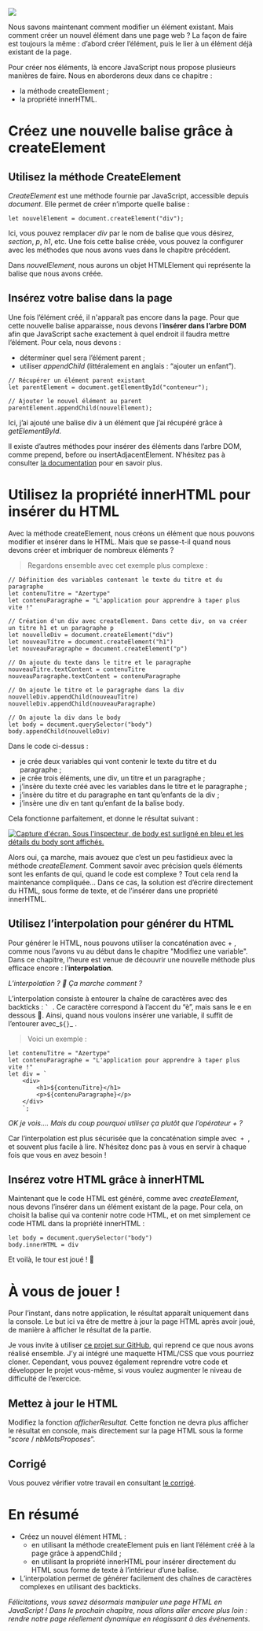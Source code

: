 
![](https://user.oc-static.com/upload/2023/05/09/16836436214162_OC-Course-Banners_Tirez-un-max-de-ce-cours.png)

Nous savons maintenant comment modifier un élément existant. Mais comment créer un nouvel élément dans une page web ? La façon de faire est toujours la même : d’abord créer l’élément, puis le lier à un élément déjà existant de la page.

Pour créer nos éléments, là encore JavaScript nous propose plusieurs manières de faire. Nous en aborderons deux dans ce chapitre :

- la méthode createElement ;
- la propriété innerHTML. 

# Créez une nouvelle balise grâce à createElement

## Utilisez la méthode CreateElement

_CreateElement_ est une méthode fournie par JavaScript, accessible depuis _document_. Elle permet de créer n’importe quelle balise :

```
let nouvelElement = document.createElement("div");
```

Ici, vous pouvez remplacer _div_ par le nom de balise que vous désirez, _section_, _p_, _h1_, etc. Une fois cette balise créée, vous pouvez la configurer avec les méthodes que nous avons vues dans le chapitre précédent. 

Dans _nouvelElement_, nous aurons un objet HTMLElement qui représente la balise que nous avons créée. 

## Insérez votre balise dans la page

Une fois l’élément créé, il n'apparaît pas encore dans la page. Pour que cette nouvelle balise apparaisse, nous devons l’**insérer dans l’arbre DOM** afin que JavaScript sache exactement à quel endroit il faudra mettre l’élément. Pour cela, nous devons : 

- déterminer quel sera l’élément parent ;
- utiliser _appendChild_ (littéralement en anglais : “ajouter un enfant”).

```
// Récupérer un élément parent existant
let parentElement = document.getElementById("conteneur");

// Ajouter le nouvel élément au parent
parentElement.appendChild(nouvelElement);
```

Ici, j’ai ajouté une balise div à un élément que j’ai récupéré grâce à _getElementById_.

Il existe d’autres méthodes pour insérer des éléments dans l’arbre DOM, comme prepend, before ou insertAdjacentElement. N’hésitez pas à consulter [la documentation](https://developer.mozilla.org/fr/docs/Web/API/Element/append#voir_aussi) pour en savoir plus.

# Utilisez la propriété innerHTML pour insérer du HTML

Avec la méthode createElement, nous créons un élément que nous pouvons modifier et insérer dans le HTML. Mais que se passe-t-il quand nous devons créer et imbriquer de nombreux éléments ?

> Regardons ensemble avec cet exemple plus complexe :

```
// Définition des variables contenant le texte du titre et du paragraphe
let contenuTitre = "Azertype"
let contenuParagraphe = "L'application pour apprendre à taper plus vite !"

// Création d'un div avec createElement. Dans cette div, on va créer un titre h1 et un paragraphe p
let nouvelleDiv = document.createElement("div")
let nouveauTitre = document.createElement("h1")
let nouveauParagraphe = document.createElement("p")

// On ajoute du texte dans le titre et le paragraphe
nouveauTitre.textContent = contenuTitre
nouveauParagraphe.textContent = contenuParagraphe

// On ajoute le titre et le paragraphe dans la div
nouvelleDiv.appendChild(nouveauTitre)
nouvelleDiv.appendChild(nouveauParagraphe)

// On ajoute la div dans le body
let body = document.querySelector("body")
body.appendChild(nouvelleDiv)
```

Dans le code ci-dessus :

- je crée deux variables qui vont contenir le texte du titre et du paragraphe ;
- je crée trois éléments, une div, un titre et un paragraphe ;
- j’insère du texte créé avec les variables dans le titre et le paragraphe ;
- j’insère du titre et du paragraphe en tant qu’enfants de la div ;
- j’insère une div en tant qu’enfant de la balise body. 

Cela fonctionne parfaitement, et donne le résultat suivant :

[![Capture d'écran. Sous l'inspecteur, de body est surligné en bleu et les détails du body sont affichés.](https://user.oc-static.com/upload/2023/04/12/16813161093552_image18.png)](https://user.oc-static.com/upload/2023/04/12/16813161093552_image18.png)

Alors oui, ça marche, mais avouez que c’est un peu fastidieux avec la méthode _createElement_. Comment savoir avec précision quels éléments sont les enfants de qui, quand le code est complexe ? Tout cela rend la maintenance compliquée… Dans ce cas, la solution est d’écrire directement du HTML, sous forme de texte, et de l’insérer dans une propriété innerHTML. 

## Utilisez l’interpolation pour générer du HTML

Pour générer le HTML, nous pouvons utiliser la concaténation avec + , comme nous l’avons vu au début dans le chapitre "Modifiez une variable".  Dans ce chapitre, l’heure est venue de découvrir une nouvelle méthode plus efficace encore : l’**interpolation**.

*L’interpolation ? 🤨 Ça marche comment ?*

L’interpolation consiste à entourer la chaîne de caractères avec des backticks : **`` ` ``**  . Ce caractère correspond à l’accent du “è”, mais sans le e en dessous 🙂. Ainsi, quand nous voulons insérer une variable, il suffit de l’entourer avec_`${}`_ .

> Voici un exemple :

```
let contenuTitre = "Azertype"
let contenuParagraphe = "L'application pour apprendre à taper plus vite !"
let div = `
    <div>
        <h1>${contenuTitre}</h1>
        <p>${contenuParagraphe}</p>
    </div>
    `;
```

*OK je vois…. Mais du coup pourquoi utiliser ça plutôt que l’opérateur + ?*

Car l’interpolation est plus sécurisée que la concaténation simple avec  `+`  , et souvent plus facile à lire. N’hésitez donc pas à vous en servir à chaque fois que vous en avez besoin !

## Insérez votre HTML grâce à innerHTML

Maintenant que le code HTML est généré, comme avec _createElement_, nous devons l’insérer dans un élément existant de la page. Pour cela, on choisit la balise qui va contenir notre code HTML, et on met simplement ce code HTML dans la propriété innerHTML :

```
let body = document.querySelector("body")
body.innerHTML = div
```

Et voilà, le tour est joué ! 🥳

# À vous de jouer !

Pour l’instant, dans notre application, le résultat apparaît uniquement dans la console. Le but ici va être de mettre à jour la page HTML après avoir joué, de manière à afficher le résultat de la partie.

Je vous invite à utiliser [ce projet sur GitHub](https://github.com/OpenClassrooms-Student-Center/7696886-javascript/tree/P3-C2---Manipulez-un-%C3%A9l%C3%A9ment---Base), qui reprend ce que nous avons réalisé ensemble. J’y ai intégré une maquette HTML/CSS que vous pourriez cloner. Cependant, vous pouvez également reprendre votre code et développer le projet vous-même, si vous voulez augmenter le niveau de difficulté de l’exercice.

## Mettez à jour le HTML

Modifiez la fonction _afficherResultat._ Cette fonction ne devra plus afficher le résultat en console, mais directement sur la page HTML sous la forme “_score_ / _nbMotsProposes_”.

## Corrigé

Vous pouvez vérifier votre travail en consultant [le corrigé](https://github.com/OpenClassrooms-Student-Center/7696886-javascript/tree/P3-C2---Manipulez-un-%C3%A9l%C3%A9ment---Correction-de-l'exercice).

# En résumé

- Créez un nouvel élément HTML : 
    - en utilisant la méthode createElement puis en liant l’élément créé à la page grâce à appendChild ;
    - en utilisant la propriété innerHTML pour insérer directement du HTML sous forme de texte à l’intérieur d’une balise.
- L’interpolation permet de générer facilement des chaînes de caractères complexes en utilisant des backticks. 

_Félicitations, vous savez désormais manipuler une page HTML en JavaScript ! Dans le prochain chapitre, nous allons aller encore plus loin : rendre notre page réellement dynamique en réagissant à des événements._